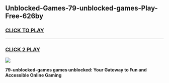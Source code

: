 
## Unblocked-Games-79-unblocked-games-Play-Free-626by
<h3>
<a href="https://premium76.site?title=79-unblocked-games&ref=23A">CLICK TO PLAY</a></h3>
<hr>

<h3>
<a href="https://premium76.site?title=79-unblocked-games&ref=23A">CLICK 2 PLAY</a>
  
</h3>

<a href="https://premium76.site?title=79-unblocked-games&ref=23A"><img src="https://clearcache.store/games.png"></a>


**79-unblocked-games games unblocked: Your Gateway to Fun and Accessible Online Gaming**
